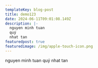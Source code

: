 ```yaml
---
templateKey: blog-post
title: demo123
date: 2024-06-11T09:01:08.149Z
description: |-
  nguyen minh tuan
  quý
  nhat tan
featuredpost: true
featuredimage: /img/apple-touch-icon.png
---
```

nguyen minh tuan
quý
nhat tan